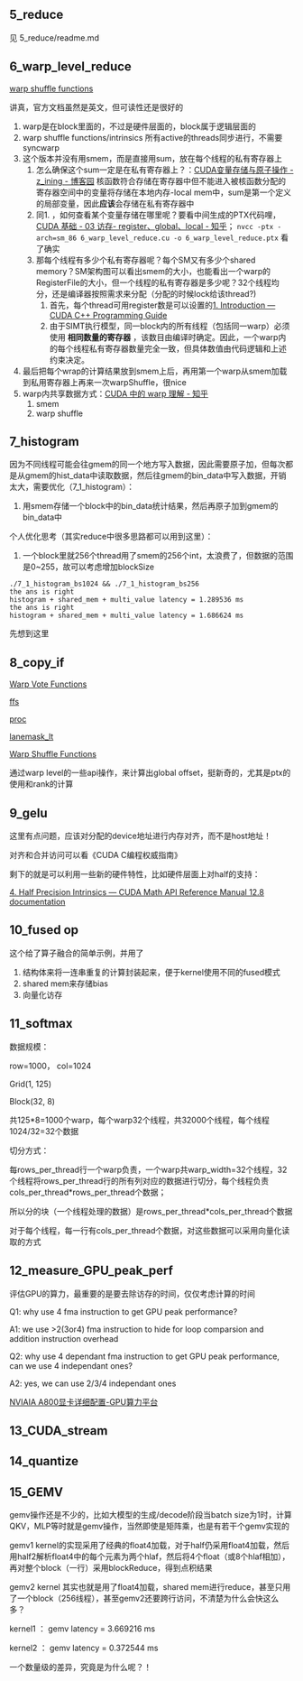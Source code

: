 ## 5_reduce

见 5_reduce/readme.md

## 6_warp_level_reduce

[warp shuffle functions](https://docs.nvidia.com/cuda/cuda-c-programming-guide/index.html?highlight=shuffle#warp-shuffle-functions)

讲真，官方文档虽然是英文，但可读性还是很好的

1. warp是在block里面的，不过是硬件层面的，block属于逻辑层面的
2. warp shuffle functions/intrinsics 所有active的threads同步进行，不需要syncwarp
3. 这个版本并没有用smem，而是直接用sum，放在每个线程的私有寄存器上
   1. 怎么确保这个sum一定是在私有寄存器上？：[CUDA变量存储与原子操作 - z_ining - 博客园](https://www.cnblogs.com/ining/p/17110813.html) 核函数符合存储在寄存器中但不能进入被核函数分配的寄存器空间中的变量将存储在本地内存-local mem中，sum是第一个定义的局部变量，因此**应该**会存储在私有寄存器中
   2. 同1. ，如何查看某个变量存储在哪里呢？要看中间生成的PTX代码哩，[CUDA 基础 - 03 访存- register、global、local - 知乎](https://zhuanlan.zhihu.com/p/565199964)；
      `nvcc -ptx -arch=sm_86 6_warp_level_reduce.cu -o 6_warp_level_reduce.ptx` 看了确实
   3. 那每个线程有多少个私有寄存器呢？每个SM又有多少个shared memory？SM架构图可以看出smem的大小，也能看出一个warp的RegisterFile的大小，但一个线程的私有寄存器是多少呢？32个线程均分，还是编译器按照需求来分配（分配的时候lock给该thread?)
      1. 首先，每个thread可用register数是可以设置的[1. Introduction — CUDA C++ Programming Guide](https://docs.nvidia.com/cuda/cuda-c-programming-guide/index.html?highlight=Register%2520Files#maximum-number-of-registers-per-thread)
      2. 由于SIMT执行模型，同一block内的所有线程（包括同一warp）必须使用 **相同数量的寄存器** ，该数目由编译时确定。因此，一个warp内的每个线程私有寄存器数量完全一致，但具体数值由代码逻辑和上述约束决定。
4. 最后把每个wrap的计算结果放到smem上后，再用第一个warp从smem加载到私用寄存器上再来一次warpShuffle，很nice
5. warp内共享数据方式：[CUDA 中的 warp 理解 - 知乎](https://zhuanlan.zhihu.com/p/22702033325)
   1. smem
   2. warp shuffle

## 7_histogram

因为不同线程可能会往gmem的同一个地方写入数据，因此需要原子加，但每次都是从gmem的hist_data中读取数据，然后往gmem的bin_data中写入数据，开销太大，需要优化（7_1_histogram）：

1. 用smem存储一个block中的bin_data统计结果，然后再原子加到gmem的bin_data中

个人优化思考（其实reduce中很多思路都可以用到这里）：

1. 一个block里就256个thread用了smem的256个int，太浪费了，但数据的范围是0~255，故可以考虑增加blockSize

```
./7_1_histogram_bs1024 && ./7_1_histogram_bs256 
the ans is right
histogram + shared_mem + multi_value latency = 1.289536 ms
the ans is right
histogram + shared_mem + multi_value latency = 1.686624 ms
```

先想到这里

## 8_copy_if

[Warp Vote Functions](https://docs.nvidia.com/cuda/cuda-c-programming-guide/index.html?highlight=__activemask#warp-vote-functions)

[ffs](https://docs.nvidia.com/cuda/libdevice-users-guide/__nv_ffs.html)

[proc](https://docs.nvidia.com/cuda/libdevice-users-guide/__nv_popc.html)

[lanemask_lt](https://docs.nvidia.com/cuda/parallel-thread-execution/index.html?highlight=lanemask_lt#special-registers-lanemask-lt)

[Warp Shuffle Functions](https://docs.nvidia.com/cuda/cuda-c-programming-guide/index.html?highlight=__shfl_sync#warp-shuffle-functions)

通过warp level的一些api操作，来计算出global offset，挺新奇的，尤其是ptx的使用和rank的计算

## 9_gelu

这里有点问题，应该对分配的device地址进行内存对齐，而不是host地址！

对齐和合并访问可以看《CUDA C编程权威指南》

剩下的就是可以利用一些新的硬件特性，比如硬件层面上对half的支持：

[4. Half Precision Intrinsics — CUDA Math API Reference Manual 12.8 documentation](https://docs.nvidia.com/cuda/cuda-math-api/cuda_math_api/group__CUDA__MATH__INTRINSIC__HALF.html#)

## 10_fused op

这个给了算子融合的简单示例，并用了

1. 结构体来将一连串重复的计算封装起来，便于kernel使用不同的fused模式
2. shared mem来存储bias
3. 向量化访存

## 11_softmax

数据规模：

row=1000， col=1024

Grid(1, 125)

Block(32, 8)

共125*8=1000个warp，每个warp32个线程，共32000个线程，每个线程1024/32=32个数据

切分方式：

每rows_per_thread行一个warp负责，一个warp共warp_width=32个线程，32个线程将rows_per_thread行的所有列对应的数据进行切分，每个线程负责cols_per_thread*rows_per_thread个数据；

所以分的块（一个线程处理的数据）是rows_per_thread*cols_per_thread个数据

对于每个线程，每一行有cols_per_thread个数据，对这些数据可以采用向量化读取的方式

## 12_measure_GPU_peak_perf

评估GPU的算力，最重要的是要去除访存的时间，仅仅考虑计算的时间

Q1: why use 4 fma instruction to get GPU peak performance?

A1: we use >2(3or4) fma instruction to hide for loop comparsion and addition instruction overhead

Q2: why use 4 dependant fma instruction to get GPU peak performance, can we use 4 independant ones?

A2: yes, we can use 2/3/4 independant ones

[NVIAIA A800显卡详细配置-GPU算力平台](http://www.suanlicloud.com/article/22.html)

## 13_CUDA_stream

## 14_quantize

## 15_GEMV

gemv操作还是不少的，比如大模型的生成/decode阶段当batch size为1时，计算QKV，MLP等时就是gemv操作，当然即使是矩阵乘，也是有若干个gemv实现的

gemv1 kernel的实现采用了经典的float4加载，对于half仍采用float4加载，然后用half2解析float4中的每个元素为两个hlaf，然后将4个float（或8个hlaf相加），再对整个block（一行）采用blockReduce，得到点积结果

gemv2 kernel  其实也就是用了float4加载，shared mem进行reduce，甚至只用了一个block（256线程），甚至gemv2还要跨行访问，不清楚为什么会快这么多？

kernel1 ： gemv latency = 3.669216 ms

kernel2 ： gemv latency = 0.372544 ms

一个数量级的差异，究竟是为什么呢？！
